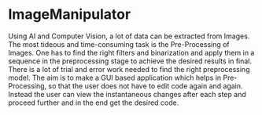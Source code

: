 # ImageManipulator
Using AI and Computer Vision, a lot of data can be extracted from Images.
The most tideous and time-consuming task is the Pre-Processing of Images. One has to find the right filters and binarization and apply them in a sequence in the preprocessing stage to achieve the desired results in final. There is a lot of trial and error work needed to find the right preprocessing model.
The aim is to make a GUI based application which helps in Pre-Processing, so that the user does not have to edit code again and again. Instead the user can view the instantaneous changes after each step and proceed further and in the end get the desired code.
